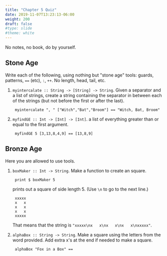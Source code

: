 ```yaml
---
title: "Chapter 5 Quiz"
date: 2019-11-07T13:23:13-06:00
weight: 200
draft: false
#type: slide
#theme: white
---
```


No notes, no book, do by yourself.

## Stone Age

Write each of the following, using nothing but "stone age" tools:
guards, patterns, `==` (etc), `:`, `++`. No length, head, tail, etc.

1. `myintercalate :: String -> [String] -> String`. Given a separator
   and a list of strings, create a string containing the separator in
   between each of the strings (but not before the first or after the last).
   
        myintercalate ", " ["Witch","Bat","Broom"] == "Witch, Bat, Broom"
        
2. `myfindGE :: Int -> [Int] -> [Int]`.  a list of
   everything greater than or equal to the first argument.
   
        myfindGE 5 [3,13,8,4,9] == [13,8,9]



## Bronze Age

Here you are allowed to use tools.

1. `boxMaker :: Int -> String`. Make a function to create an square.

        print $ boxMaker 5 
    prints out a square of side length 5. (Use `\n` to go to the next line.)
   
        xxxxx
        x   x
        x   x
        x   x
        xxxxx

    That means that the string is `"xxxxx\nx   x\nx   x\nx   x\nxxxxx"`.


2. `alphaBox :: String -> String`. Make a square using the letters
   from the word provided. Add extra x's at the end if needed to make
   a square.
   
        alphaBox "Fox in a Box" ==
        
